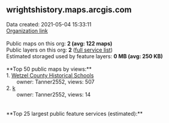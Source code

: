 <h2>wrightshistory.maps.arcgis.com</h2> Data created: 2021-05-04 15:33:11 <br /><a target='new' href='https://wrightshistory.maps.arcgis.com'>Organization link</a><br /><br />Public maps on this org: <b>2 (avg: 122 maps)</b><br />Public layers on this org: <b>2 </b>(<a target='new' href='https://services.arcgis.com/t3bStAndk7KqkUzn/ArcGIS/rest/services'>full service list</a>)<br />Estimated storaged used by feature layers: <b>0 MB (avg: 250 KB)</b><br /><br />**Top 50 public maps by views:**<br />  1. <a target='new' href='https://www.arcgis.com/home/item.html?id=e4bca26e3d754bbd9b637abb6ac6d4b0'>Wetzel County Historical Schools</a> <br />  &nbsp;&nbsp;&nbsp;&nbsp; &nbsp;&nbsp;owner: Tanner2552, views: 507<br />  2. <a target='new' href='https://www.arcgis.com/home/item.html?id=e5bf93ac325b4d90abdfc5383b446dd8'>k</a> <br />  &nbsp;&nbsp;&nbsp;&nbsp; &nbsp;&nbsp;owner: Tanner2552, views: 14<br /><br /><br />**Top 25 largest public feature services (estimated):**<br />